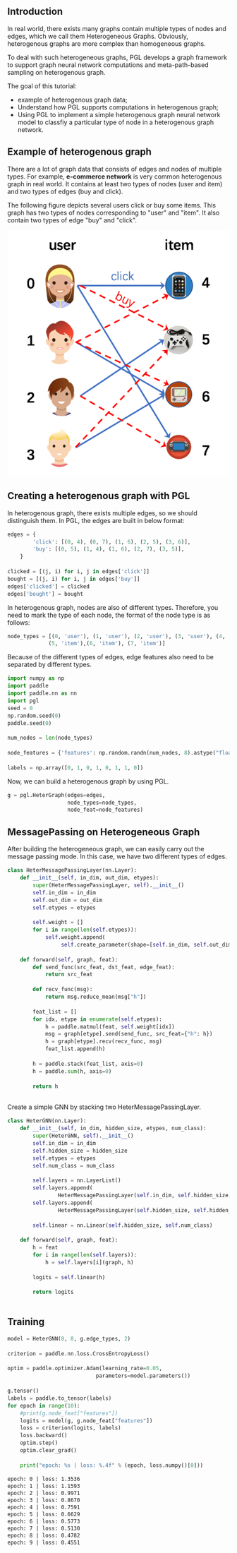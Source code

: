 
## Introduction

In real world, there exists many graphs contain multiple types of nodes and edges, which we call them Heterogeneous Graphs. Obviously, heterogenous graphs are more complex than homogeneous graphs. 

To deal with such heterogeneous graphs, PGL develops a graph framework to support graph neural network computations and meta-path-based sampling on heterogenous graph.

The goal of this tutorial:
* example of heterogenous graph data;
* Understand how PGL supports computations in heterogenous graph;
* Using PGL to implement a simple heterogenous graph neural network model to classfiy a particular type of node in a heterogenous graph network.

## Example of heterogenous graph

There are a lot of graph data that consists of edges and nodes of multiple types. For example, **e-commerce network** is very common heterogenous graph in real world. It contains at least two types of nodes (user and item) and two types of edges (buy and click). 

The following figure depicts several users click or buy some items. This graph has two types of nodes corresponding to "user" and "item". It also contain two types of edge "buy" and "click".

![A simple heterogenous e-commerce graph](../_static/heter_graph_introduction.png)

## Creating a heterogenous graph with PGL 

In heterogenous graph, there exists multiple edges, so we should distinguish them. In PGL, the edges are built in below format:


```python
edges = {
        'click': [(0, 4), (0, 7), (1, 6), (2, 5), (3, 6)],
        'buy': [(0, 5), (1, 4), (1, 6), (2, 7), (3, 5)],
    }

clicked = [(j, i) for i, j in edges['click']]
bought = [(j, i) for i, j in edges['buy']]
edges['clicked'] = clicked
edges['bought'] = bought
```

In heterogenous graph, nodes are also of different types. Therefore, you need to mark the type of each node, the format of the node type is as follows:


```python
node_types = [(0, 'user'), (1, 'user'), (2, 'user'), (3, 'user'), (4, 'item'), 
             (5, 'item'),(6, 'item'), (7, 'item')]
```

Because of the different types of edges, edge features also need to be separated by different types.


```python
import numpy as np
import paddle
import paddle.nn as nn
import pgl
seed = 0
np.random.seed(0)
paddle.seed(0)

num_nodes = len(node_types)

node_features = {'features': np.random.randn(num_nodes, 8).astype("float32")}

labels = np.array([0, 1, 0, 1, 0, 1, 1, 0])
```

Now, we can build a heterogenous graph by using PGL.


```python
g = pgl.HeterGraph(edges=edges, 
                   node_types=node_types,
                   node_feat=node_features)
```

## MessagePassing on Heterogeneous Graph

After building the heterogeneous graph, we can easily carry out the message passing mode. In this case, we have two different types of edges.


```python
class HeterMessagePassingLayer(nn.Layer):
    def __init__(self, in_dim, out_dim, etypes):
        super(HeterMessagePassingLayer, self).__init__()
        self.in_dim = in_dim
        self.out_dim = out_dim
        self.etypes = etypes
        
        self.weight = []
        for i in range(len(self.etypes)):
            self.weight.append(
                 self.create_parameter(shape=[self.in_dim, self.out_dim]))
        
    def forward(self, graph, feat):
        def send_func(src_feat, dst_feat, edge_feat):
            return src_feat
        
        def recv_func(msg):
            return msg.reduce_mean(msg["h"])
        
        feat_list = []
        for idx, etype in enumerate(self.etypes):
            h = paddle.matmul(feat, self.weight[idx])
            msg = graph[etype].send(send_func, src_feat={"h": h})
            h = graph[etype].recv(recv_func, msg)
            feat_list.append(h)
            
        h = paddle.stack(feat_list, axis=0)
        h = paddle.sum(h, axis=0)
        
        return h
        
```

Create a simple GNN by stacking two HeterMessagePassingLayer.


```python
class HeterGNN(nn.Layer):
    def __init__(self, in_dim, hidden_size, etypes, num_class):
        super(HeterGNN, self).__init__()
        self.in_dim = in_dim
        self.hidden_size = hidden_size
        self.etypes = etypes
        self.num_class = num_class
        
        self.layers = nn.LayerList()
        self.layers.append(
                HeterMessagePassingLayer(self.in_dim, self.hidden_size, self.etypes))
        self.layers.append(
                HeterMessagePassingLayer(self.hidden_size, self.hidden_size, self.etypes))
        
        self.linear = nn.Linear(self.hidden_size, self.num_class)
        
    def forward(self, graph, feat):
        h = feat
        for i in range(len(self.layers)):
            h = self.layers[i](graph, h)
            
        logits = self.linear(h)
        
        return logits
        
```

## Training


```python
model = HeterGNN(8, 8, g.edge_types, 2)

criterion = paddle.nn.loss.CrossEntropyLoss()

optim = paddle.optimizer.Adam(learning_rate=0.05, 
                            parameters=model.parameters())

g.tensor()
labels = paddle.to_tensor(labels)
for epoch in range(10):
    #print(g.node_feat["features"])
    logits = model(g, g.node_feat["features"])
    loss = criterion(logits, labels)
    loss.backward()
    optim.step()
    optim.clear_grad()
    
    print("epoch: %s | loss: %.4f" % (epoch, loss.numpy()[0]))
```

    epoch: 0 | loss: 1.3536
    epoch: 1 | loss: 1.1593
    epoch: 2 | loss: 0.9971
    epoch: 3 | loss: 0.8670
    epoch: 4 | loss: 0.7591
    epoch: 5 | loss: 0.6629
    epoch: 6 | loss: 0.5773
    epoch: 7 | loss: 0.5130
    epoch: 8 | loss: 0.4782
    epoch: 9 | loss: 0.4551
